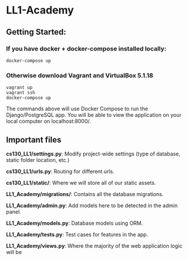 # LL1-Academy

## Getting Started:

### If you have docker + docker-compose installed locally:

    docker-compose up

### Otherwise download Vagrant and VirtualBox 5.1.18

    vagrant up
    vagrant ssh
    docker-compose up

The commands above will use Docker Compose to run the Django/PostgreSQL app. You will be able to view the application on your local computer on localhost:8000/.

##  Important files

__cs130_LL1/settings.py__:  Modify project-wide settings (type of database, static folder location, etc.)

__cs130_LL1/urls.py__:  Routing for different urls.

__cs130_LL1/static/__:  Where we will store all of our static assets.

__LL1_Academy/migrations/__:  Contains all the database migrations.

__LL1_Academy/admin.py__:  Add models here to be detected in the admin panel.

__LL1_Academy/models.py__:  Database models using ORM.

__LL1_Academy/tests.py__:  Test cases for features in the app.

__LL1_Academy/views.py__:  Where the majority of the web application logic will be
